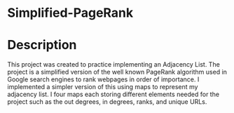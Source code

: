 # Simplified-PageRank
# Description
This project was created to practice implementing an Adjacency List. The project is a simplified version of the well known PageRank algorithm used in Google search engines to rank webpages in order of importance. I implemented a simpler version of this using maps to represent my adjacency list. I four maps each storing different elements needed for the project such as the out degrees, in degrees, ranks, and unique URLs. 
